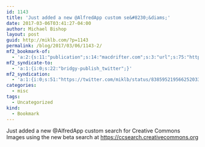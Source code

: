 ```yaml
---
id: 1143
title: 'Just added a new @AlfredApp custom se&#8230;&diams;'
date: 2017-03-06T03:41:27-04:00
author: Michael Bishop
layout: post
guid: http://miklb.com/?p=1143
permalink: /blog/2017/03/06/1143-2/
mf2_bookmark-of:
  - 'a:2:{s:11:"publication";s:14:"macdrifter.com";s:3:"url";s:75:"http://www.macdrifter.com/2017/02/append-clipboard-with-alfred-for-mac.html";}'
mf2_syndicate-to:
  - 'a:1:{i:0;s:22:"bridgy-publish_twitter";}'
mf2_syndication:
  - 'a:1:{i:0;s:51:"https://twitter.com/miklb/status/838595219566252033";}'
categories:
  - misc
tags:
  - Uncategorized
kind:
  - Bookmark
---
```

Just added a new @AlfredApp custom search for Creative Commons Images using the new beta search at <https://ccsearch.creativecommons.org>